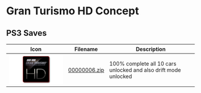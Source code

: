 # Gran Turismo HD Concept

## PS3 Saves

| Icon | Filename | Description |
|------|----------|-------------|
| ![Gran Turismo HD Concept](ICON0.PNG) | [00000006.zip](00000006.zip) | 100% complete all 10 cars unlocked and also drift mode unlocked |
